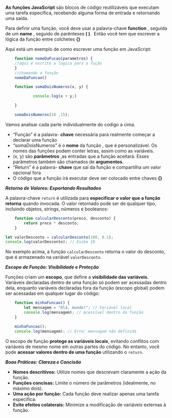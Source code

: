 **As funções JavaScript** são blocos de código reutilizáveis que executam uma tarefa específica, recebendo alguma forma de entrada e retornando uma saída.

Para definir uma função, você deve usar a palavra-chave **function** , seguida de um **name** , seguido de parênteses **( )**.  Então você tem que escrever a lógica da função entre colchetes **{}**

Aqui está um exemplo de como escrever uma função em JavaScript:

```jsx
    function nomeDaFucao(parametros) {
    //aqui é escrito a logica para a fução
    }
    //chamando a função
    nomeDaFuncao()
```

```jsx
    function somaDoisNumeros(x, y) {

            console.log(x + y;)

    }

    somaDoisNumeros(10 ,15);
```

Vamos analisar cada parte individualmente do codigo a cima.

- “Função” é a palavra- **chave** necessária para realmente começar a declarar uma função
- “somaDoisNumeros” é o **nome** da função , que é personalizável. Os nomes das funções podem conter letras, assim como as variáveis.
- (x, y) são **parâmetros** ,as entradas que a função aceitará. Esses parâmetros também são chamados de **argumentos.**
- “Return” é a palavra- **chave** que sai da função e compartilha um valor opcional fora
- O código que a função irá executar deve ser colocado entre chaves **{}**


***Retorno de Valores: Exportando Resultados***

A palavra-chave `return` é utilizada para **especificar o valor que a função retorna** quando invocada. O valor retornado pode ser de qualquer tipo, incluindo objetos, strings, números e booleanos:

```js
    function calcularDesconto(preco, desconto) {
        return preco * desconto;
    }

let valorDesconto = calcularDesconto(100, 0.1);
console.log(valorDesconto); // Exibe 10

```

No exemplo acima, a função `calcularDesconto` retorna o valor do desconto, que é armazenado na variável `valorDesconto`.

***Escopo de Função: Visibilidade e Proteção***

Funções criam um **escopo**, que define a **visibilidade das variáveis**. Variáveis declaradas dentro de uma função só podem ser acessadas dentro dela, enquanto variáveis declaradas fora da função (escopo global) podem ser acessadas em qualquer lugar do código:

```js
    function minhaFuncao() {
        let mensagem = "Olá, mundo!"; // Variável local
        console.log(mensagem); // Acessível dentro da função
    }

    minhaFuncao();
    console.log(mensagem); // Erro: mensagem não definida

```

O escopo de função **protege as variáveis locais**, evitando conflitos com variáveis de mesmo nome em outras partes do código. No entanto, você pode **acessar valores dentro de uma função** utilizando o `return`.

***Boas Práticas: Clareza e Concisão***

- **Nomes descritivos:** Utilize nomes que descrevam claramente a ação da função.
- **Funções concisas:** Limite o número de parâmetros (idealmente, no máximo dois).
- **Uma ação por função:** Cada função deve realizar apenas uma tarefa específica.
- **Evite efeitos colaterais:** Minimize a modificação de variáveis externas à função.